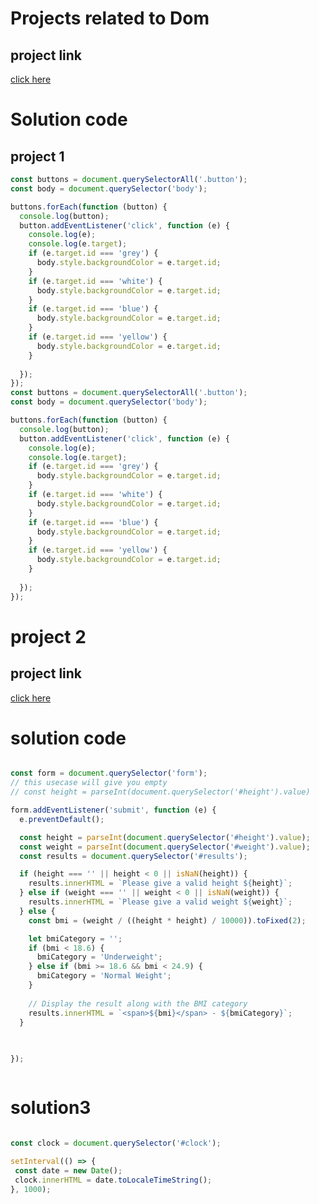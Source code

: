 # Projects related to Dom

## project link
[click here](https://stackblitz.com/edit/dom-project-chaiaurcode-aba7ms?file=1-colorChanger%2Fchaiaurcode.js,1-colorChanger%2Findex.html)

# Solution code

## project 1

```javascript
const buttons = document.querySelectorAll('.button');
const body = document.querySelector('body');

buttons.forEach(function (button) {
  console.log(button);
  button.addEventListener('click', function (e) {
    console.log(e);
    console.log(e.target);
    if (e.target.id === 'grey') {
      body.style.backgroundColor = e.target.id;
    }
    if (e.target.id === 'white') {
      body.style.backgroundColor = e.target.id;
    }
    if (e.target.id === 'blue') {
      body.style.backgroundColor = e.target.id;
    }
    if (e.target.id === 'yellow') {
      body.style.backgroundColor = e.target.id;
    }
    
  });
});
const buttons = document.querySelectorAll('.button');
const body = document.querySelector('body');

buttons.forEach(function (button) {
  console.log(button);
  button.addEventListener('click', function (e) {
    console.log(e);
    console.log(e.target);
    if (e.target.id === 'grey') {
      body.style.backgroundColor = e.target.id;
    }
    if (e.target.id === 'white') {
      body.style.backgroundColor = e.target.id;
    }
    if (e.target.id === 'blue') {
      body.style.backgroundColor = e.target.id;
    }
    if (e.target.id === 'yellow') {
      body.style.backgroundColor = e.target.id;
    }
    
  });
});


```

# project 2

## project link

[click here](https://stackblitz.com/edit/dom-project-chaiaurcode-65z8ye?file=2-BMICalculator%2Fchaiaurcode.js,2-BMICalculator%2Findex.html)

# solution code
``` javascript

const form = document.querySelector('form');
// this usecase will give you empty
// const height = parseInt(document.querySelector('#height').value)

form.addEventListener('submit', function (e) {
  e.preventDefault();

  const height = parseInt(document.querySelector('#height').value);
  const weight = parseInt(document.querySelector('#weight').value);
  const results = document.querySelector('#results');

  if (height === '' || height < 0 || isNaN(height)) {
    results.innerHTML = `Please give a valid height ${height}`;
  } else if (weight === '' || weight < 0 || isNaN(weight)) {
    results.innerHTML = `Please give a valid weight ${weight}`;
  } else {
    const bmi = (weight / ((height * height) / 10000)).toFixed(2);

    let bmiCategory = '';
    if (bmi < 18.6) {
      bmiCategory = 'Underweight';
    } else if (bmi >= 18.6 && bmi < 24.9) {
      bmiCategory = 'Normal Weight';
    }
    
    // Display the result along with the BMI category
    results.innerHTML = `<span>${bmi}</span> - ${bmiCategory}`;
  }
  

  
});



```

# solution3
 ``` javascript
 
 const clock = document.querySelector('#clock');

setInterval(() => {
  const date = new Date();
  clock.innerHTML = date.toLocaleTimeString();
}, 1000);

 ```
